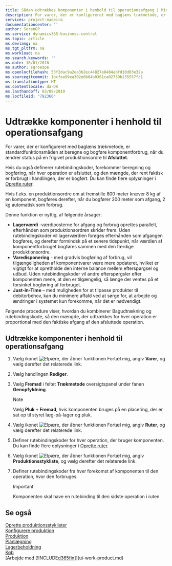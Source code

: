 ```yaml
---
title: Sådan udtrækkes komponenter i henhold til operationsafgang | Microsoft Docs
description: For varer, der er konfigureret med baglæns trækmetode, er standardfunktionsmåden at beregne og bogføre komponentforbrug, når du ændrer status på en frigivet produktionsordre til **Afsluttet**. Du kan finde flere oplysninger i Trækmetode.
services: project-madeira
documentationcenter: ''
author: SorenGP
ms.service: dynamics365-business-central
ms.topic: article
ms.devlang: na
ms.tgt_pltfrm: na
ms.workload: na
ms.search.keywords: ''
ms.date: 10/01/2018
ms.author: sgroespe
ms.openlocfilehash: 53f2dac9a2ea3b2ec44827e8404abfd10d03e32a
ms.sourcegitcommit: 1bcfaa99ea302e6b84b8361ca02730b135557fc1
ms.translationtype: HT
ms.contentlocale: da-DK
ms.lasthandoff: 03/08/2019
ms.locfileid: "792366"
---
```

# <a name="flush-components-according-to-operation-output"></a>Udtrække komponenter i henhold til operationsafgang
For varer, der er konfigureret med baglæns trækmetode, er standardfunktionsmåden at beregne og bogføre komponentforbrug, når du ændrer status på en frigivet produktionsordre til **Afsluttet**.  

Hvis du også definerer rutebindingskoder, forekommer beregning og bogføring, når hver operation er afsluttet, og den mængde, der rent faktisk er forbrugt i handlingen, der er bogført. Du kan finde flere oplysninger i [Oprette ruter](production-how-to-create-routings.md).  

Hvis f.eks. en produktionsordre om at fremstille 800 meter kræver 8 kg af en komponent, bogføres derefter, når du bogfører 200 meter som afgang, 2 kg automatisk som forbrug.  

Denne funktion er nyttig, af følgende årsager:  

-   **Lagerværdi** -værdiposterne for afgang og forbrug oprettes parallelt, efterhånden som produktionsordren skrider frem. Uden rutebindingskoder vil lagerværdien forøges efterhånden som afgangen bogføres, og derefter formindsk på et senere tidspunkt, når værdien af komponentforbruget bogføres sammen med den færdige produktionsordre.  
-   **Varedisponering** - med gradvis bogføring af forbrug, vil tilgængeligheden af komponentvarer være mere opdateret, hvilket er vigtigt for at opretholde den interne balance mellem efterspørgsel og udbud. Uden rutebindingskoder vil andre efterspørgsler efter komponenten mene, at den er tilgængelig, så længe der ventes på et forsinket bogføring af forbruget.  
-   **Just-in-Time** – med muligheden for at tilpasse produkter til debitorbehov, kan du minimere affald ved at sørge for, at arbejde og ændringer i systemet kun forekomme, når det er nødvendigt.  

Følgende procedure viser, hvordan du kombinerer Bagudtrækning og rutebindingskode, så den mængde, der udtrækkes for hver operation er proportional med den faktiske afgang af den afsluttede operation.  

## <a name="to-flush-components-according-to-operation-output"></a>Udtrække komponenter i henhold til operationsafgang  
1.  Vælg ikonet ![Elpære, der åbner funktionen Fortæl mig](media/ui-search/search_small.png "Fortæl mig, hvad du vil foretage dig"), angiv **Varer**, og vælg derefter det relaterede link.  
2.  Vælg handlingen **Rediger**.  
3.  Vælg **Fremad** i feltet **Trækmetode** oversigtspanel under fanen **Genopfyldning**.  

    > [!NOTE]  
    >  Vælg **Pluk + Fremad**, hvis komponenten bruges på en placering, der er sat op til styret læg-på-lager og pluk.  

4.  Vælg ikonet ![Elpære, der åbner funktionen Fortæl mig](media/ui-search/search_small.png "Fortæl mig, hvad du vil foretage dig"), angiv **Ruter**, og vælg derefter det relaterede link.  
5.  Definer rutebindingskoder for hver operation, der bruger komponenten. Du kan finde flere oplysninger i [Oprette ruter](production-how-to-create-routings.md).  
6.  Vælg ikonet ![Elpære, der åbner funktionen Fortæl mig](media/ui-search/search_small.png "Fortæl mig, hvad du vil foretage dig"), angiv **Produktionsstykliste**, og vælg derefter det relaterede link.  
7.  Definer rutebindingskoder fra hver forekomst af komponenten til den operation, hvor den forbruges.

    > [!IMPORTANT]  
    >  Komponenten skal have en rutebinding til den sidste operation i ruten.  

## <a name="see-also"></a>Se også  
[Oprette produktionsstyklister](production-how-to-create-production-boms.md)  
[Konfigurere produktion](production-configure-production-processes.md)  
[Produktion](production-manage-manufacturing.md)    
[Planlægning](production-planning.md)   
[Lagerbeholdning](inventory-manage-inventory.md)  
[Køb](purchasing-manage-purchasing.md)  
[Arbejde med [!INCLUDE[d365fin](includes/d365fin_md.md)]](ui-work-product.md)
